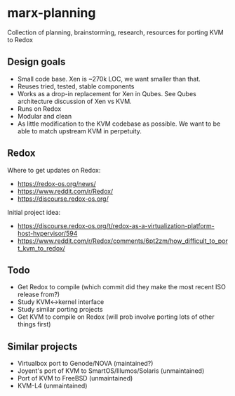 # marx-planning
Collection of planning, brainstorming, research, resources for porting KVM to Redox

## Design goals

- Small code base. Xen is ~270k LOC, we want smaller than that.
- Reuses tried, tested, stable components
- Works as a drop-in replacement for Xen in Qubes. See Qubes architecture discussion of Xen vs KVM.
- Runs on Redox
- Modular and clean
- As little modification to the KVM codebase as possible. We want to be able to match upstream KVM in perpetuity.

## Redox

Where to get updates on Redox: 

* https://redox-os.org/news/
* https://www.reddit.com/r/Redox/
* https://discourse.redox-os.org/

Initial project idea:

* https://discourse.redox-os.org/t/redox-as-a-virtualization-platform-host-hypervisor/594
* https://www.reddit.com/r/Redox/comments/6pt2zm/how_difficult_to_port_kvm_to_redox/

## Todo

* Get Redox to compile (which commit did they make the most recent ISO release from?)
* Study KVM<->kernel interface
* Study similar porting projects
* Get KVM to compile on Redox (will prob involve porting lots of other things first)

## Similar projects

* Virtualbox port to Genode/NOVA (maintained?)
* Joyent's port of KVM to SmartOS/Illumos/Solaris (unmaintained)
* Port of KVM to FreeBSD (unmaintained)
* KVM-L4 (unmaintained)
